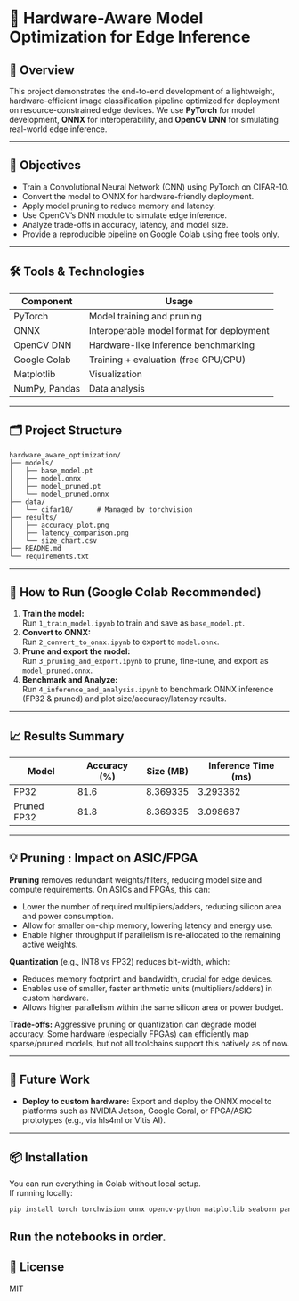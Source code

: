 # 🧠 Hardware-Aware Model Optimization for Edge Inference

## 📌 Overview

This project demonstrates the end-to-end development of a lightweight, hardware-efficient image classification pipeline optimized for deployment on resource-constrained edge devices. We use **PyTorch** for model development, **ONNX** for interoperability, and **OpenCV DNN** for simulating real-world edge inference.

---

## 🎯 Objectives

- Train a Convolutional Neural Network (CNN) using PyTorch on CIFAR-10.
- Convert the model to ONNX for hardware-friendly deployment.
- Apply model pruning to reduce memory and latency.
- Use OpenCV’s DNN module to simulate edge inference.
- Analyze trade-offs in accuracy, latency, and model size.
- Provide a reproducible pipeline on Google Colab using free tools only.

---

## 🛠️ Tools & Technologies

| Component       | Usage                                    |
|-----------------|------------------------------------------|
| PyTorch         | Model training and pruning                |
| ONNX            | Interoperable model format for deployment |
| OpenCV DNN      | Hardware-like inference benchmarking      |
| Google Colab    | Training + evaluation (free GPU/CPU)      |
| Matplotlib      | Visualization                             |
| NumPy, Pandas   | Data analysis                             |

---

## 🗂️ Project Structure

```
hardware_aware_optimization/
├── models/
│   ├── base_model.pt
│   ├── model.onnx
│   ├── model_pruned.pt
│   └── model_pruned.onnx
├── data/
│   └── cifar10/      # Managed by torchvision
├── results/
│   ├── accuracy_plot.png
│   ├── latency_comparison.png
│   └── size_chart.csv
├── README.md
└── requirements.txt
```

---

## 🧪 How to Run (Google Colab Recommended)

1. **Train the model:**  
   Run `1_train_model.ipynb` to train and save as `base_model.pt`.
2. **Convert to ONNX:**  
   Run `2_convert_to_onnx.ipynb` to export to `model.onnx`.
3. **Prune and export the model:**  
   Run `3_pruning_and_export.ipynb` to prune, fine-tune, and export as `model_pruned.onnx`.
4. **Benchmark and Analyze:**  
   Run `4_inference_and_analysis.ipynb` to benchmark ONNX inference (FP32 & pruned) and plot size/accuracy/latency results.

---

## 📈 Results Summary

| Model        | Accuracy (%) | Size (MB) | Inference Time (ms) |
|--------------|-------------|-----------|---------------------|
| FP32         | 81.6        | 8.369335  | 3.293362            |
| Pruned FP32  | 81.8        | 8.369335  | 3.098687            |



---

## 💡 Pruning : Impact on ASIC/FPGA

**Pruning** removes redundant weights/filters, reducing model size and compute requirements. On ASICs and FPGAs, this can:
- Lower the number of required multipliers/adders, reducing silicon area and power consumption.
- Allow for smaller on-chip memory, lowering latency and energy use.
- Enable higher throughput if parallelism is re-allocated to the remaining active weights.

**Quantization** (e.g., INT8 vs FP32) reduces bit-width, which:
- Reduces memory footprint and bandwidth, crucial for edge devices.
- Enables use of smaller, faster arithmetic units (multipliers/adders) in custom hardware.
- Allows higher parallelism within the same silicon area or power budget.

**Trade-offs:** Aggressive pruning or quantization can degrade model accuracy. Some hardware (especially FPGAs) can efficiently map sparse/pruned models, but not all toolchains support this natively as of now.

---

## 🚀 Future Work

- **Deploy to custom hardware:** Export and deploy the ONNX model to platforms such as NVIDIA Jetson, Google Coral, or FPGA/ASIC prototypes (e.g., via hls4ml or Vitis AI).

---

## 📦 Installation

You can run everything in Colab without local setup.  
If running locally:

```bash
pip install torch torchvision onnx opencv-python matplotlib seaborn pandas
```
Run the notebooks in order.
---

## 🏁 License

MIT